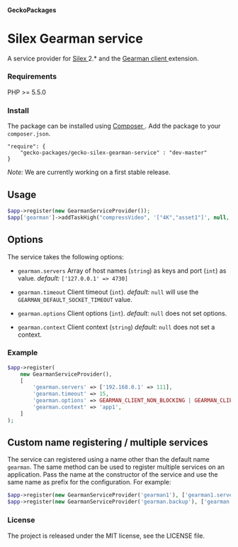 #### GeckoPackages

# Silex Gearman service

A service provider for [ Silex ](http://silex.sensiolabs.org) 2.* and the [ Gearman client ](https://secure.php.net/manual/en/class.gearmanclient.php) extension.

### Requirements

PHP >= 5.5.0

### Install

The package can be installed using [ Composer ](https://getcomposer.org/). Add the package to your `composer.json`.

```
"require": {
    "gecko-packages/gecko-silex-gearman-service" : "dev-master"
}
```

*Note:* We are currently working on a first stable release.

## Usage

```php
$app->register(new GearmanServiceProvider());
$app['gearman']->addTaskHigh("compressVideo", '["4K","asset1"]', null, '2');
```

## Options

The service takes the following options:
* `gearman.servers`
    Array of host names (`string`) as keys and port (`int`) as value.
    *default:* `['127.0.0.1' => 4730]`

* `gearman.timeout`
    Client timeout (`int`).
    *default:* `null` will use the `GEARMAN_DEFAULT_SOCKET_TIMEOUT` value.

* `gearman.options`
    Client options (`int`).
    *default:* `null` does not set options.

* `gearman.context`
    Client context (`string`)
    *default:* `null` does not set a context.

### Example

```php
$app->register(
    new GearmanServiceProvider(),
    [
        'gearman.servers' => ['192.168.0.1' => 111],
        'gearman.timeout' => 15,
        'gearman.options' => GEARMAN_CLIENT_NON_BLOCKING | GEARMAN_CLIENT_FREE_TASKS,
        'gearman.context' => 'app1',
    ]
);
```

## Custom name registering / multiple services

The service can registered using a name other than the default name `gearman`.
The same method can be used to register multiple services on an application.
Pass the name at the constructor of the service and use the same name as prefix for the configuration.
For example:

```php
$app->register(new GearmanServiceProvider('gearman1'), ['gearman1.servers' => ['192.168.0.1' => 111]]);
$app->register(new GearmanServiceProvider('gearman.backup'), ['gearman.backup.servers' => ['192.168.0.5']]);
```

### License

The project is released under the MIT license, see the LICENSE file.
